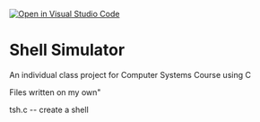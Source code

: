 [![Open in Visual Studio Code](https://classroom.github.com/assets/open-in-vscode-f059dc9a6f8d3a56e377f745f24479a46679e63a5d9fe6f495e02850cd0d8118.svg)](https://classroom.github.com/online_ide?assignment_repo_id=6253941&assignment_repo_type=AssignmentRepo)
# Shell Simulator
An individual class project for Computer Systems Course using C

Files written on my own"

tsh.c -- create a shell 
